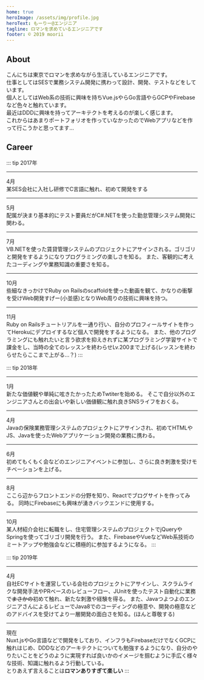 ```yaml
---
home: true
heroImage: /assets/img/profile.jpg
heroText: もーりー@エンジニア
tagline: ロマンを求めているエンジニアです
footer: © 2019 moorii
---
```


## About

こんにちは東京でロマンを求めながら生活しているエンジニアです。<br/>
仕事としてはSESで業務システム開発に携わって設計、開発、テストなどをしています。<br/>
個人としてはWeb系の技術に興味を持ちVue.jsやらGo言語やらGCPやFirebaseなど色々と触れています。<br/>
最近はDDDに興味を持ってアーキテクトを考えるのが楽しく感じます。<br/>
これからはあまりポートフォリオを作っていなかったのでWebアプリなどを作って行こうかと思ってます…

## Career

::: tip 2017年
***
4月<br/>
某SES会社に入社し研修でC言語に触れ、初めて開発をする
***
5月<br/>
配属が決まり基本的にテスト要員だがC#.NETを使った勤怠管理システム開発に関わる。
***
7月<br/>
VB.NETを使った賃貸管理システムのプロジェクトにアサインされる。ゴリゴリと開発をするようになりプログラミングの楽しさを知る。
また、客観的に考えたコーディングや業務知識の重要さを知る。
***
10月<br/>
些細なきっかけでRuby on Railsのscaffoldを使った動画を観て、かなりの衝撃を受けWeb開発すげー(小並感)となりWeb周りの技術に興味を持つ。
***
11月<br/>
Ruby on Railsチュートリアルを一通り行い、自分のプロフィールサイトを作ってHerokuにデプロイするなど個人で開発をするようになる。
また、他のプログラミングにも触れたいと言う欲求を抑えきれずに某プログラミング学習サイトで課金をし、当時の全てのレッスンを終わらせLv.200まで上げる(レッスンを終わらせたらここまで上がる…？)
:::

::: tip 2018年
***
1月<br/>
新たな価値観や単純に呟きたかったためTwtiterを始める。
そこで自分以外のエンジニアさんとの出会いや新しい価値観に触れ良きSNSライフをおくる。
***
4月<br/>
Javaの保険業務管理システムのプロジェクトにアサインされ、初めてHTMLやJS、Javaを使ったWebアプリケーション開発の業務に携わる。
***
6月<br/>
初めてもくもく会などのエンジニアイベントに参加し、さらに良き刺激を受けモチベーションを上げる。
***
8月<br/>
ここら辺からフロントエンドの分野を知り、Reactでブログサイトを作ってみる。
同時にFirebaseにも興味が湧きバックエンドに使用する。
 ***
10月<br/>
某人材紹介会社に転職をし、住宅管理システムのプロジェクトでjQueryやSpringを使ってゴリゴリ開発を行う。
また、FirebaseやVueなどWeb系技術のミートアップや勉強会などに積極的に参加するようになる。
:::

::: tip 2019年
***
4月<br/>
自社ECサイトを運営している会社のプロジェクトにアサインし、スクラムライクな開発手法やPRベースのレビューフロー、JUnitを使ったテスト自動化に業務で~~まさかの~~初めて触れ、新たな刺激や経験を得る。
また、JavaつよつよのエンジニアさんによるレビューでJava8でのコーディングの極意や、開発の極意などのアドバイスを受けてより一層開発の面白さを知る。(ほんと尊敬する)
***
現在<br/>
Nuxt.jsやGo言語などで開発をしており、インフラもFirebaseだけでなくGCPに触れはじめ、DDDなどのアーキテクトについても勉強するようになり、自分のやりたいことをどうのように実現すれば良いかのイメージを掴むように手広く様々な技術、知識に触れるよう行動している。<br/>
とりあえず言えることは**ロマンありすぎて楽しい**
:::
